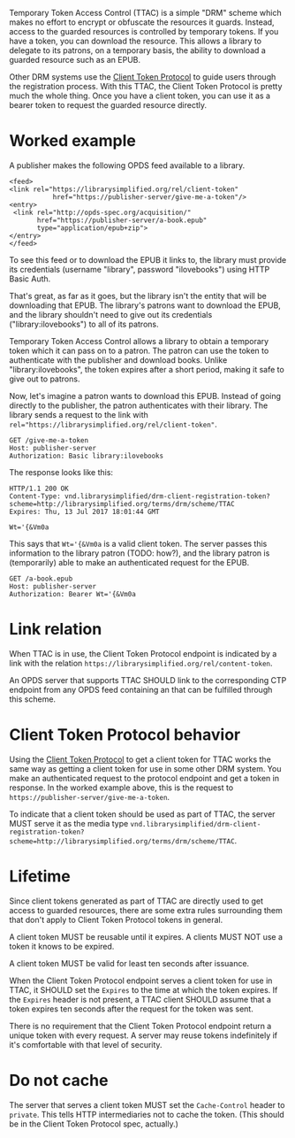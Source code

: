 Temporary Token Access Control (TTAC) is a simple "DRM" scheme which makes no effort to encrypt or obfuscate the resources it guards. Instead, access to the guarded resources is controlled by temporary tokens. If you have a token, you can download the resource. This allows a library to delegate to its patrons, on a temporary basis, the ability to download a guarded resource such as an EPUB.

Other DRM systems use the [Client Token Protocol](https://github.com/NYPL-Simplified/Simplified/wiki/DRMAutodiscoverySpecs#the-client-token-protocol) to guide users through the registration process. With this TTAC, the Client Token Protocol is pretty much the whole thing. Once you have a client token, you can use it as a bearer token to request the guarded resource directly.

# Worked example

A publisher makes the following OPDS feed available to a library.

```
<feed>
<link rel="https://librarysimplified.org/rel/client-token"
           href="https://publisher-server/give-me-a-token"/>
<entry>
 <link rel="http://opds-spec.org/acquisition/"
       href="https://publisher-server/a-book.epub"
       type="application/epub+zip">
</entry>
</feed>
```

To see this feed or to download the EPUB it links to, the library must
provide its credentials (username "library", password "ilovebooks")
using HTTP Basic Auth.

That's great, as far as it goes, but the library isn't the entity that
will be downloading that EPUB. The library's patrons want to download
the EPUB, and the library shouldn't need to give out its credentials
("library:ilovebooks") to all of its patrons.

Temporary Token Access Control allows a library to obtain a temporary token
which it can pass on to a patron. The patron can use the token to
authenticate with the publisher and download books. Unlike
"library:ilovebooks", the token expires after a short period, making
it safe to give out to patrons.

Now, let's imagine a patron wants to download this EPUB. Instead of
going directly to the publisher, the patron authenticates with their
library. The library sends a request to the link with
`rel="https://librarysimplified.org/rel/client-token"`.

```
GET /give-me-a-token
Host: publisher-server
Authorization: Basic library:ilovebooks
```

The response looks like this:

```
HTTP/1.1 200 OK
Content-Type: vnd.librarysimplified/drm-client-registration-token?scheme=http://librarysimplified.org/terms/drm/scheme/TTAC
Expires: Thu, 13 Jul 2017 18:01:44 GMT

Wt='{&Vm0a
```

This says that `Wt='{&Vm0a` is a valid client token. The server passes
this information to the library patron (TODO: how?), and the library
patron is (temporarily) able to make an authenticated request for the
EPUB.

```
GET /a-book.epub
Host: publisher-server
Authorization: Bearer Wt='{&Vm0a
```

# Link relation

When TTAC is in use, the Client Token Protocol endpoint is indicated
by a link with the relation
`https://librarysimplified.org/rel/content-token`.

An OPDS server that supports TTAC SHOULD link to the corresponding CTP
endpoint from any OPDS feed containing an <entry> that can be
fulfilled through this scheme.

# Client Token Protocol behavior

Using the [Client Token Protocol](DRMAutodiscoverySpecs#the-client-token-protocol) to get a client token for TTAC works the same way as getting a client token for use in some other DRM system. You make an authenticated request to the protocol endpoint and get a token in response. In the worked example above, this is the request to `https://publisher-server/give-me-a-token`.

To indicate that a client token should be used as part of TTAC, the
server MUST serve it as the media type
`vnd.librarysimplified/drm-client-registration-token?scheme=http://librarysimplified.org/terms/drm/scheme/TTAC`.

#  Lifetime

Since client tokens generated as part of TTAC are directly used to get
access to guarded resources, there are some extra rules surrounding
them that don't apply to Client Token Protocol tokens in general.

A client token MUST be reusable until it expires. A clients MUST NOT use
a token it knows to be expired.

A client token MUST be valid for least ten seconds after issuance.

When the Client Token Protocol endpoint serves a client token for use
in TTAC, it SHOULD set the `Expires` to the time at which the token
expires. If the `Expires` header is not present, a TTAC client SHOULD
assume that a token expires ten seconds after the request for the
token was sent.

There is no requirement that the Client Token Protocol endpoint return
a unique token with every request. A server may reuse tokens
indefinitely if it's comfortable with that level of security.

# Do not cache

The server that serves a client token MUST set the `Cache-Control`
header to `private`. This tells HTTP intermediaries not to cache the
token. (This should be in the Client Token Protocol spec, actually.)


